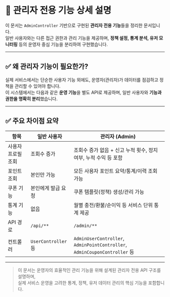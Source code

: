 # 📂 관리자 전용 기능 상세 설명

이 문서는 `AdminController` 기반으로 구현된 **관리자 전용 기능**들을 정리한 문서입니다.  
일반 사용자와는 다른 접근 권한과 관리 기능을 제공하며, **정책 설정, 통계 분석, 유저 모니터링** 등의 운영자 중심 기능을 분리하여 구현했습니다.

---

## ✅ 왜 관리자 기능이 필요한가?

실제 서비스에서는 단순한 사용자 기능 외에도, 운영자(관리자)가 데이터를 점검하고 정책을 관리할 수 있어야 합니다.  
이 시스템에서는 다음과 같은 **운영 기능**을 별도 API로 제공하며, 일반 사용자와 **기능과 권한을 명확히 분리**했습니다.

---

## ✅ 주요 차이점 요약

| 항목         | 일반 사용자             | 관리자 (Admin)                                                              |
| ---------- | ------------------ | ------------------------------------------------------------------------ |
| 사용자 프로필 조회 | 조회수 증가             | 조회수 증가 없음 + 신고 누적 횟수, 정지 여부, 누적 수익 등 포함                                  |
| 포인트 조회     | 본인만 가능             | 모든 사용자 포인트 요약/통계/이력 조회 가능                                                |
| 쿠폰 기능      | 본인에게 발급 요청         | 쿠폰 템플릿(정책) 생성/관리 가능                                                      |
| 통계 기능      | 없음                 | 월별 충전/환불/순이익 등 서비스 단위 통계 제공                                              |
| API 경로     | `/api/**`          | `/admin/**`                                                              |
| 컨트롤러       | `UserController` 등 | `AdminUserController`, `AdminPointController`, `AdminCouponController` 등 |


---



> 이 문서는 운영자의 효율적인 관리 기능을 위해 설계된 관리자 전용 API 구조를 설명하며,  
> 실제 서비스 운영을 고려한 통계, 정책, 유저 데이터 관리의 핵심 기능을 포함합니다.
